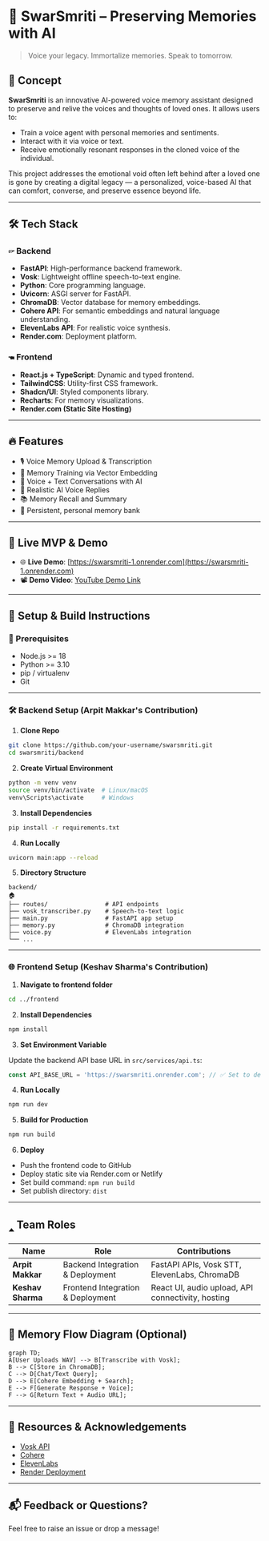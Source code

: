 # 🫤 SwarSmriti – Preserving Memories with AI

> Voice your legacy. Immortalize memories. Speak to tomorrow.

## 🧠 Concept

**SwarSmriti** is an innovative AI-powered voice memory assistant designed to preserve and relive the voices and thoughts of loved ones. It allows users to:

* Train a voice agent with personal memories and sentiments.
* Interact with it via voice or text.
* Receive emotionally resonant responses in the cloned voice of the individual.

This project addresses the emotional void often left behind after a loved one is gone by creating a digital legacy — a personalized, voice-based AI that can comfort, converse, and preserve essence beyond life.

---

## 🛠️ Tech Stack

### 🖙 Backend

* **FastAPI**: High-performance backend framework.
* **Vosk**: Lightweight offline speech-to-text engine.
* **Python**: Core programming language.
* **Uvicorn**: ASGI server for FastAPI.
* **ChromaDB**: Vector database for memory embeddings.
* **Cohere API**: For semantic embeddings and natural language understanding.
* **ElevenLabs API**: For realistic voice synthesis.
* **Render.com**: Deployment platform.

### 🖜 Frontend

* **React.js + TypeScript**: Dynamic and typed frontend.
* **TailwindCSS**: Utility-first CSS framework.
* **Shadcn/UI**: Styled components library.
* **Recharts**: For memory visualizations.
* **Render.com (Static Site Hosting)**

---

## 🔥 Features

* 🎙️ Voice Memory Upload & Transcription
* 🧠 Memory Training via Vector Embedding
* 💬 Voice + Text Conversations with AI
* 🚣️ Realistic AI Voice Replies
* 📚 Memory Recall and Summary
* 💾 Persistent, personal memory bank

---

## 🚀 Live MVP & Demo

* 🌐 **Live Demo**: [https://swarsmriti-1.onrender.com](https://swarsmriti-1.onrender.com)
* 📽️ **Demo Video**: [YouTube Demo Link](https://www.youtube.com/watch?v=xN1qYtvx7gQ) <!-- Replace with actual link -->

---

## 🧪 Setup & Build Instructions

### 🔧 Prerequisites

* Node.js >= 18
* Python >= 3.10
* pip / virtualenv
* Git

---

### 🛠️ Backend Setup (Arpit Makkar's Contribution)

1. **Clone Repo**

```bash
git clone https://github.com/your-username/swarsmriti.git
cd swarsmriti/backend
```

2. **Create Virtual Environment**

```bash
python -m venv venv
source venv/bin/activate  # Linux/macOS
venv\Scripts\activate     # Windows
```

3. **Install Dependencies**

```bash
pip install -r requirements.txt
```

4. **Run Locally**

```bash
uvicorn main:app --reload
```

5. **Directory Structure**

```
backend/
🏠
├── routes/                # API endpoints
├── vosk_transcriber.py    # Speech-to-text logic
├── main.py                # FastAPI app setup
├── memory.py              # ChromaDB integration
├── voice.py               # ElevenLabs integration
└── ...
```

---

### 🌐 Frontend Setup (Keshav Sharma's Contribution)

1. **Navigate to frontend folder**

```bash
cd ../frontend
```

2. **Install Dependencies**

```bash
npm install
```

3. **Set Environment Variable**

Update the backend API base URL in `src/services/api.ts`:

```ts
const API_BASE_URL = 'https://swarsmriti.onrender.com'; // ✅ Set to deployed backend
```

4. **Run Locally**

```bash
npm run dev
```

5. **Build for Production**

```bash
npm run build
```

6. **Deploy**

* Push the frontend code to GitHub
* Deploy static site via Render.com or Netlify
* Set build command: `npm run build`
* Set publish directory: `dist`

---

## 🢑 Team Roles

| Name              | Role                              | Contributions                                     |
| ----------------- | --------------------------------- | ------------------------------------------------- |
| **Arpit Makkar**  | Backend Integration & Deployment  | FastAPI APIs, Vosk STT, ElevenLabs, ChromaDB      |
| **Keshav Sharma** | Frontend Integration & Deployment | React UI, audio upload, API connectivity, hosting |

---

## 🧠 Memory Flow Diagram (Optional)

```mermaid
graph TD;
A[User Uploads WAV] --> B[Transcribe with Vosk];
B --> C[Store in ChromaDB];
C --> D[Chat/Text Query];
D --> E[Cohere Embedding + Search];
E --> F[Generate Response + Voice];
F --> G[Return Text + Audio URL];
```

---

## 📌 Resources & Acknowledgements

* [Vosk API](https://alphacephei.com/vosk/)
* [Cohere](https://cohere.com/)
* [ElevenLabs](https://www.elevenlabs.io/)
* [Render Deployment](https://render.com/docs)

---

## 📬 Feedback or Questions?

Feel free to raise an issue or drop a message!
